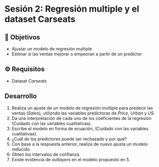 # Sesión 2: Regresión multiple y el dataset Carseats 

## :dart: Objetivos

- Ajustar un modelo de regresión multiple
- Estimar si las ventas mejorar o empeoran a partir de un predictor


## ⚙ Requisitos

+ Dataset _Carseats_


## Desarrollo

1. Realiza un ajuste de un modelo de regresión multiple para predecir las ventas (_Sales_), utilizndo las variables predictoras de _Price_, _Urban_ y _US_.
2. Da una interpretación de cada uno de los coeficientes de la regresión (Cuidado con las variables cualitativas).
3.  Escribe el modelo en forma de ecuación, (Cuidado con las variables cualitativas). 
4.  ¿Cuál de los predictores puede ser rechazado y por qué?
5.  Con base a la respuesta anterior, realiza de nuevo ajusta un modelo reducido.
6.  Obten los intervalos de confianza.   
7.  Existe evidencia de _outlayers_ en el modelo propuesto en 5. 

